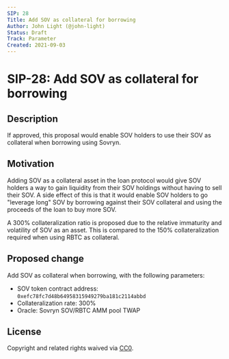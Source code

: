 ```yaml
---
SIP: 28
Title: Add SOV as collateral for borrowing
Author: John Light (@john-light)
Status: Draft
Track: Parameter
Created: 2021-09-03
---
```


# SIP-28: Add SOV as collateral for borrowing

## Description

If approved, this proposal would enable SOV holders to use their SOV as collateral when borrowing using Sovryn.

## Motivation

Adding SOV as a collateral asset in the loan protocol would give SOV holders a way to gain liquidity from their SOV holdings without having to sell their SOV. A side effect of this is that it would enable SOV holders to go "leverage long" SOV by borrowing against their SOV collateral and using the proceeds of the loan to buy more SOV.

A 300% collateralization ratio is proposed due to the relative immaturity and volatility of SOV as an asset. This is compared to the 150% collateralization required when using RBTC as collateral.

## Proposed change

Add SOV as collateral when borrowing, with the following parameters:
- SOV token contract address: `0xefc78fc7d48b64958315949279ba181c2114abbd`  
- Collateralization rate: 300%  
- Oracle: Sovryn SOV/RBTC AMM pool TWAP  

## License
Copyright and related rights waived via [CC0](https://creativecommons.org/publicdomain/zero/1.0/).
